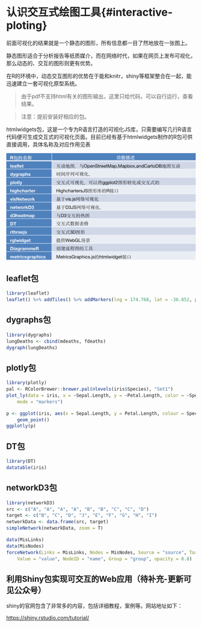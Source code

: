 # 认识交互式绘图工具{#interactive-ploting}




前面可视化的结果就是一个静态的图形，所有信息都一目了然地放在一张图上。

静态图形适合于分析报告等纸质媒介，而在网络时代，如果在网页上发布可视化，那么动态的、交互的图形则更有优势。

在R的环境中，动态交互图形的优势在于能和knitr，shiny等框架整合在一起，能迅速建立一套可视化原型系统。

> 由于pdf不支持html有关的图形输出，这里只给代码，可以自行运行，查看结果。

> 注意：提前安装好相应的包。

htmlwidgets包，这是一个专为R语言打造的可视化JS库，只需要编写几行R语言代码便可生成交互式的可视化页面。目前已经有基于htmlwidgets制作的R包可供直接调用，具体名称及对应作用见表

![](figure/24.png)

## leaflet包


```r
library(leaflet)
leaflet() %>% addTiles() %>% addMarkers(lng = 174.768, lat = -36.852, popup = "ThebirthplaceofR")
```

## dygraphs包


```r
library(dygraphs)
lungDeaths <- cbind(mdeaths, fdeaths)
dygraph(lungDeaths)
```

## plotly包


```r
library(plotly)
pal <- RColorBrewer::brewer.pal(nlevels(iris$Species), "Set1")
plot_ly(data = iris, x = ~Sepal.Length, y = ~Petal.Length, color = ~Species, colors = pal, 
    mode = "markers")
```


```r
p <- ggplot(iris, aes(x = Sepal.Length, y = Petal.Length, colour = Species)) + scale_color_brewer(palette = "Set1") + 
    geom_point()
ggplotly(p)
```

## DT包


```r
library(DT)
datatable(iris)
```

## networkD3包


```r
library(networkD3)
src <- c("A", "A", "A", "A", "B", "B", "C", "C", "D")
target <- c("B", "C", "D", "J", "E", "F", "G", "H", "I")
networkData <- data.frame(src, target)
simpleNetwork(networkData, zoom = T)
```


```r
data(MisLinks)
data(MisNodes)
forceNetwork(Links = MisLinks, Nodes = MisNodes, Source = "source", Target = "target", 
    Value = "value", NodeID = "name", Group = "group", opacity = 0.8)
```

## 利用Shiny包实现可交互的Web应用（待补充-更新可见公众号）

shiny的官网包含了非常多的内容，包括详细教程，案例等。网站地址如下：

<https://shiny.rstudio.com/tutorial/>
